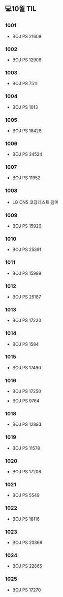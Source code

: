 ## 💻10월 TIL

### 1001
* BOJ PS 21608

### 1002
* BOJ PS 12908

### 1003
* BOJ PS 7511

### 1004
* BOJ PS 1013

### 1005
* BOJ PS 18428

### 1006
* BOJ PS 24524

### 1007
* BOJ PS 11952

### 1008
* LG CNS 코딩테스트 참여

### 1009
* BOJ PS 15926

### 1010
* BOJ PS 25391

### 1011
* BOJ PS 15989

### 1012
* BOJ PS 25187

### 1013
* BOJ PS 17220

### 1014
* BOJ PS 1584

### 1015
* BOJ PS 17490

### 1016
* BOJ PS 17250

* BOJ PS 9764

### 1018
* BOJ PS 12893

### 1019
* BOJ PS 11578

### 1020
* BOJ PS 17208

### 1021
* BOJ PS 5549

### 1022
* BOJ PS 18116

### 1023
* BOJ PS 20366

### 1024
* BOJ PS 22865

### 1025
* BOJ PS 17270